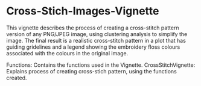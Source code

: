 # Cross-Stich-Images-Vignette
This vignette describes the process of creating a cross-stitch pattern version of any PNG/JPEG image, using clustering analysis to simplify the image. 
The final result is a realistic cross-stitch pattern in a plot that has guiding gridelines and a legend showing the embroidery floss colours associated with the colours in the original image. 

Functions: Contains the functions used in the Vignette.
CrossStitchVignette: Explains process of creating cross-stich pattern, using the functions created.
